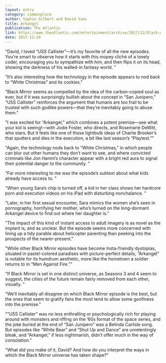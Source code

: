 ```yaml
---
layout: entry
category: commonplace
author: Sophie Gilbert and David Sims
title: Arkangel
publication: The Atlantic
link: https://www.theatlantic.com/entertainment/archive/2017/12/black-mirror-arkangel-mines-the-horror-of-helicopter-parenting/549368/
date: 2017-12-29
---
```


"David, I loved “USS Callister”—it’s my favorite of all the new episodes. You’re smart to observe how it starts with this mopey cliché of a lonely coder, encouraging you to sympathize with him, and then flips it on its head, showing the darkness of his walled-in fantasy world. "

"It’s also interesting how the technology in the episode appears to nod back to “White Christmas” and its cookies."

"Black Mirror seems as compelled by the idea of the carbon-copied soul as ever, but if it was surprisingly bullish about the concept in “San Junipero,” “USS Callister” reinforces the argument that humans are too frail to be trusted with such godlike powers—that they’re inevitably going to abuse them."

"I was excited for “Arkangel,” which combines a potent premise—see what your kid is seeing!—with Jodie Foster, who directs, and Rosemarie DeWitt, who stars. But it feels like one of those lightbulb ideas of Charlie Brooker’s that sputters and dies in the execution, a bit like last season’s “Playtest.”"

"Again, the technology nods back to “White Christmas,” in which people can blur out other humans they don’t want to see, and where convicted criminals like Jon Hamm’s character appear with a bright red aura to signal their potential danger to the community. "

"Far more interesting to me was the episode’s subtext about what kids already have access to. "

"When young Sara’s chip is turned off, a kid in her class shows her hardcore porn and execution videos on his iPad with disturbing nonchalance. "

"Later, in her first sexual encounter, Sara mimics the women she’s seen in pornography, horrifying her mother, who’s turned on the long-dormant Arkangel device to find out where her daughter is."

"The impact of this kind of instant access to adult imagery is as novel as the implant is, and as unclear. But the episode seems more concerned with lining up a tidy parable about helicopter parenting than peeking into the prospects of the nearer-present."

"While other Black Mirror episodes have become Insta-friendly dystopias, situated in pastel-colored paradises with picture-perfect details, “Arkangel” is notable for its humdrum aesthetic, more like the hometown a soldier returns to in “Men Against Fire.”"

"If Black Mirror is set in one distinct universe, as Seasons 3 and 4 seem to suggest, the cities of the future remain fairly removed from each other, visually. "

"We’ll inevitably all disagree on which Black Mirror episode is the best, but the ones that seem to gratify fans the most tend to allow some goofiness into the premise."

"“USS Callister” was no less enthralling or psychologically rich for playing around with monsters and riffing on the ’60s format of the space series, and the joke buried at the end of “San Junipero” was a Belinda Carlisle song. But episodes like “White Bear” and “Shut Up and Dance” are unrelentingly bleak, and “Arkangel,” if less nightmarish, didn’t offer much in the way of consolation."

"What did you make of it, David? And how do you interpret the ways in which the Black Mirror universe has taken shape?"
